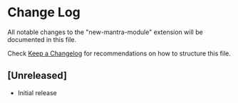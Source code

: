 # Change Log
All notable changes to the "new-mantra-module" extension will be documented in this file.

Check [Keep a Changelog](http://keepachangelog.com/) for recommendations on how to structure this file.

## [Unreleased]
- Initial release